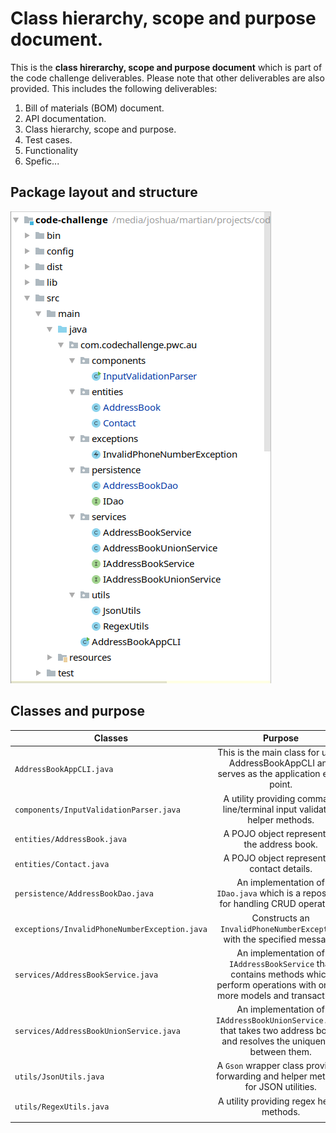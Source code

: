 Class hierarchy, scope and purpose document.
============================================

This is the __class hirerarchy, scope and purpose document__ which is part of the code challenge deliverables. Please note that other
deliverables are also provided. This includes the following deliverables:

1. Bill of materials (BOM) document.
1. API documentation.
1. Class hierarchy, scope and purpose.
1. Test cases.
1. Functionality
2. Spefic...

## Package layout and structure

![Alt text][packagelayout]


## Classes and purpose

| Classes        | Purpose           |
| ------------- |:-------------:|
|`AddressBookAppCLI.java`|This is the main class for using AddressBookAppCLI and serves as the application entry point.
| `components/InputValidationParser.java`      | A utility providing command line/terminal input validation helper methods. | $1600 |
| `entities/AddressBook.java`      | A POJO object representing the address book.      |   $12 |
| `entities/Contact.java` | A POJO object representing contact details.      |    $1 |
|`persistence/AddressBookDao.java`|An implementation of `IDao.java` which is a repository for handling CRUD operations
|`exceptions/InvalidPhoneNumberException.java`|Constructs an <code>InvalidPhoneNumberException</code> with the specified message.
|`services/AddressBookService.java`|An implementation of `IAddressBookService` that contains methods which perform operations with one or more models and transactions.
|`services/AddressBookUnionService.java`|An implementation of `IAddressBookUnionService.java` that takes two address books and resolves the uniqueness between them.
|`utils/JsonUtils.java`|A `Gson` wrapper class providing forwarding and helper methods for JSON utilities.
|`utils/RegexUtils.java`|A utility providing regex helper methods.
||




[packagelayout]: package_layout.png "Logo Title Text 2"